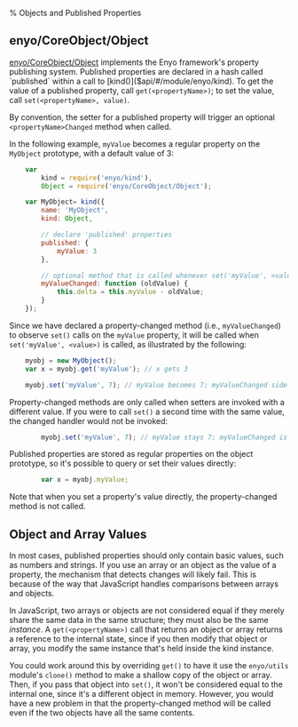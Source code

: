 % Objects and Published Properties

## enyo/CoreObject/Object

[enyo/CoreObject/Object]($api/#/kind/enyo/CoreObject/Object) implements the Enyo
framework's property publishing system.  Published properties are declared in a
hash called `published` within a call to [kind()]($api/#/module/enyo/kind).  To
get the value of a published property, call `get(<propertyName>)`; to set the
value, call `set(<propertyName>, value)`.

By convention, the setter for a published property will trigger an optional
`<propertyName>Changed` method when called.

In the following example, `myValue` becomes a regular property on the `MyObject`
prototype, with a default value of 3:

```javascript
    var
        kind = require('enyo/kind'),
        Object = require('enyo/CoreObject/Object');

    var MyObject= kind({
        name: 'MyObject',
        kind: Object,

        // declare 'published' properties
        published: {
            myValue: 3
        },

        // optional method that is called whenever set('myValue', <value>) is called
        myValueChanged: function (oldValue) {
            this.delta = this.myValue - oldValue;
        }
    });
```

Since we have declared a property-changed method (i.e., `myValueChanged`) to
observe `set()` calls on the `myValue` property, it will be called when
`set('myValue', <value>)` is called, as illustrated by the following:

```javascript
    myobj = new MyObject();
    var x = myobj.get('myValue'); // x gets 3

    myobj.set('myValue', 7); // myValue becomes 7; myValueChanged side-effect sets delta to 4
```

Property-changed methods are only called when setters are invoked with a
different value.  If you were to call `set()` a second time with the same
value, the changed handler would not be invoked:

```javascript
        myobj.set('myValue', 7); // myValue stays 7; myValueChanged is *not* called
```

Published properties are stored as regular properties on the object prototype,
so it's possible to query or set their values directly:

```javascript
        var x = myobj.myValue;
```

Note that when you set a property's value directly, the property-changed method
is not called.

## Object and Array Values

In most cases, published properties should only contain basic values, such as
numbers and strings.  If you use an array or an object as the value of a
property, the mechanism that detects changes will likely fail.  This is because
of the way that JavaScript handles comparisons between arrays and objects.

In JavaScript, two arrays or objects are not considered equal if they merely
share the same data in the same structure; they must also be the same
*instance*.  A `get(<propertyName>)` call that returns an object or array
returns a reference to the internal state, since if you then modify that object
or array, you modify the same instance that's held inside the kind instance.

You could work around this by overriding `get()` to have it use the `enyo/utils`
module's `clone()` method to make a shallow copy of the object or array.  Then,
if you pass that object into `set()`, it won't be considered equal to the
internal one, since it's a different object in memory.  However, you would have
a new problem in that the property-changed method will be called even if the two
objects have all the same contents.
